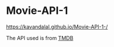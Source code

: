 # Movie-API-1

https://kavandalal.github.io/Movie-API-1-/

The API used is from [TMDB](https://www.themoviedb.org/)
